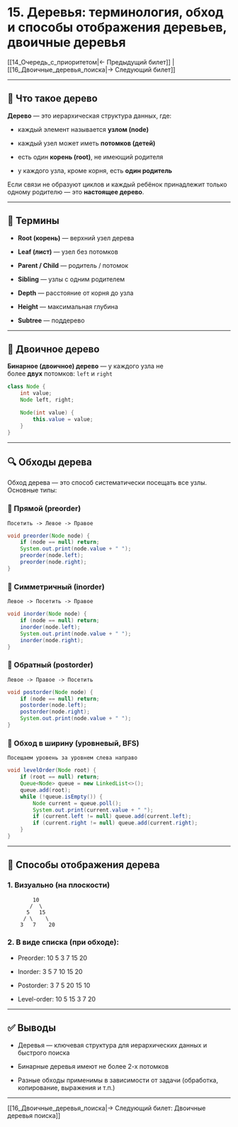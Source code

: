 # 15. Деревья: терминология, обход и способы отображения деревьев, двоичные деревья

[[14_Очередь_с_приоритетом|← Предыдущий билет]] | [[16_Двоичные_деревья_поиска|→ Следующий билет]]

---

## 🌳 Что такое дерево

**Дерево** — это иерархическая структура данных, где:

- каждый элемент называется **узлом (node)**
    
- каждый узел может иметь **потомков (детей)**
    
- есть один **корень (root)**, не имеющий родителя
    
- у каждого узла, кроме корня, есть **один родитель**
    

Если связи не образуют циклов и каждый ребёнок принадлежит только одному родителю — это **настоящее дерево**.

---

## 🧩 Термины

- **Root (корень)** — верхний узел дерева
    
- **Leaf (лист)** — узел без потомков
    
- **Parent / Child** — родитель / потомок
    
- **Sibling** — узлы с одним родителем
    
- **Depth** — расстояние от корня до узла
    
- **Height** — максимальная глубина
    
- **Subtree** — поддерево
    

---

## 🌿 Двоичное дерево

**Бинарное (двоичное) дерево** — у каждого узла не более **двух** потомков: `left` и `right`

```java
class Node {
    int value;
    Node left, right;

    Node(int value) {
        this.value = value;
    }
}
```

---

## 🔍 Обходы дерева

Обход дерева — это способ систематически посещать все узлы. Основные типы:

### 📌 Прямой (preorder)

```
Посетить -> Левое -> Правое
```

```java
void preorder(Node node) {
    if (node == null) return;
    System.out.print(node.value + " ");
    preorder(node.left);
    preorder(node.right);
}
```

### 📌 Симметричный (inorder)

```
Левое -> Посетить -> Правое
```

```java
void inorder(Node node) {
    if (node == null) return;
    inorder(node.left);
    System.out.print(node.value + " ");
    inorder(node.right);
}
```

### 📌 Обратный (postorder)

```
Левое -> Правое -> Посетить
```

```java
void postorder(Node node) {
    if (node == null) return;
    postorder(node.left);
    postorder(node.right);
    System.out.print(node.value + " ");
}
```

### 📌 Обход в ширину (уровневый, BFS)

```
Посещаем уровень за уровнем слева направо
```

```java
void levelOrder(Node root) {
    if (root == null) return;
    Queue<Node> queue = new LinkedList<>();
    queue.add(root);
    while (!queue.isEmpty()) {
        Node current = queue.poll();
        System.out.print(current.value + " ");
        if (current.left != null) queue.add(current.left);
        if (current.right != null) queue.add(current.right);
    }
}
```

---

## 🧠 Способы отображения дерева

### 1. Визуально (на плоскости)

```
        10
       /  \
      5   15
     / \    \
    3   7    20
```

### 2. В виде списка (при обходе):

- Preorder: 10 5 3 7 15 20
    
- Inorder: 3 5 7 10 15 20
    
- Postorder: 3 7 5 20 15 10
    
- Level-order: 10 5 15 3 7 20
    

---

## ✅ Выводы

- Деревья — ключевая структура для иерархических данных и быстрого поиска
    
- Бинарные деревья имеют не более 2-х потомков
    
- Разные обходы применимы в зависимости от задачи (обработка, копирование, выражения и т.п.)
    

---

[[16_Двоичные_деревья_поиска|→ Следующий билет: Двоичные деревья поиска]]